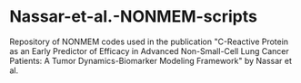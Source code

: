 # Nassar-et-al.-NONMEM-scripts
Repository of NONMEM codes used in the publication "C-Reactive Protein as an Early Predictor of Efficacy in Advanced Non-Small-Cell Lung Cancer Patients: A Tumor 
Dynamics-Biomarker Modeling Framework" by Nassar et al.
